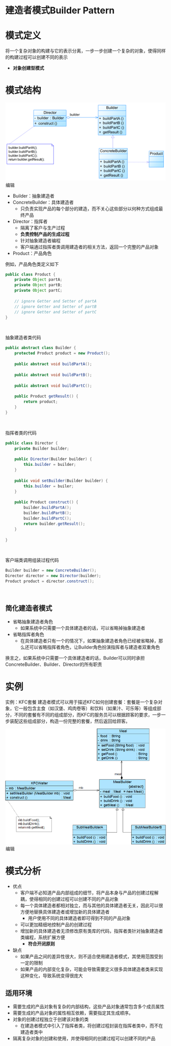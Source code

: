 # 建造者模式Builder Pattern

# 模式定义

将一个复杂对象的构建与它的表示分离，一步一步创建一个复杂的对象，使得同样的构建过程可以创建不同的表示

- **对象创建型模式**

# 模式结构

![img](assets/08e8298164204a14a245741efcd25e18.png)![点击并拖拽以移动](data:image/gif;base64,R0lGODlhAQABAPABAP///wAAACH5BAEKAAAALAAAAAABAAEAAAICRAEAOw==)编辑

- Builder：抽象建造者
- ConcreteBuilder：具体建造者 
  - 只负责实现产品的每个部分的建造，而不关心这些部分以何种方式组成最终产品
- Director：指挥者 
  - 隔离了客户与生产过程
  - **负责控制产品的生成过程**
  - 针对抽象建造者编程
  - 客户端通过指挥者类调用建造者的相关方法，返回一个完整的产品对象
- Product：产品角色

例如，产品角色类定义如下

```java
public class Product {
    private Object partA;
    private Object partB;
    private Object partC;

    // ignore Getter and Setter of partA
    // ignore Getter and Setter of partB
    // ignore Getter and Setter of partC
}
```

![点击并拖拽以移动](data:image/gif;base64,R0lGODlhAQABAPABAP///wAAACH5BAEKAAAALAAAAAABAAEAAAICRAEAOw==)

抽象建造者类代码

```java
public abstract class Builder {
    protected Product product = new Product();

    public abstract void buildPartA();

    public abstract void buildPartB();

    public abstract void buildPartC();

    public Product getResult() {
        return product;
    }
}
```

![点击并拖拽以移动](data:image/gif;base64,R0lGODlhAQABAPABAP///wAAACH5BAEKAAAALAAAAAABAAEAAAICRAEAOw==)

指挥者类的代码

```java
public class Director {
    private Builder builder;

    public Director(Builder builder) {
        this.builder = builder;
    }

    public void setBuilder(Builder builder) {
        this.builder = builer;
    }

    public Product construct() {
        builder.buildPartA();
        builder.buildPartB();
        builder.buildPartC();
        return builder.getResult();
    }

}
```

![点击并拖拽以移动](data:image/gif;base64,R0lGODlhAQABAPABAP///wAAACH5BAEKAAAALAAAAAABAAEAAAICRAEAOw==)

客户端类调用组装过程代码

```java
Builder builder = new ConcreteBuilder();
Director director = new Director(builder);
Product product = director.construct();
```

![点击并拖拽以移动](data:image/gif;base64,R0lGODlhAQABAPABAP///wAAACH5BAEKAAAALAAAAAABAAEAAAICRAEAOw==)

## 简化建造者模式

- 省略抽象建造者角色 
  - 如果系统中只需要一个具体建造者的话，可以省略掉抽象建造者
- 省略指挥者角色 
  - 在具体建造者只有一个的情况下，如果抽象建造者角色已经被省略掉，那么还可以省略指挥者角色，让Builder角色扮演指挥者与建造者双重角色

换言之，如果系统中只需要一个具体建造者的话，Builder可以同时承担ConcreteBuilder、Builder、Director的所有职责

# 实例

实例：KFC套餐
 建造者模式可以用于描述KFC如何创建套餐：套餐是一个复杂对象，它一般包含主食（如汉堡、鸡肉卷等）和饮料（如果汁、可乐等）等组成部分，不同的套餐有不同的组成部分，而KFC的服务员可以根据顾客的要求，一步一步装配这些组成部分，构造一份完整的套餐，然后返回给顾客。

![img](assets/891fdbfad5bd4e17b9338b6817838f8a.png)![点击并拖拽以移动](data:image/gif;base64,R0lGODlhAQABAPABAP///wAAACH5BAEKAAAALAAAAAABAAEAAAICRAEAOw==)编辑

# 模式分析

- 优点
  - 客户端不必知道产品内部组成的细节，将产品本身与产品的创建过程解耦，使得相同的创建过程可以创建不同的产品对象
  - 每一个具体建造者都相对独立，而与其他的具体建造者无关，因此可以很方便地替换具体建造者或增加新的具体建造者 	
    - 用户使用不同的具体建造者即可得到不同的产品对象
  - 可以更加精细地控制产品的创建过程
  - 增加新的具体建造者无须修改原有类库的代码，指挥者类针对抽象建造者类编程，系统扩展方便 	
    - **符合开闭原则**
- 缺点
  - 如果产品之间的差异性很大，则不适合使用建造者模式，其使用范围受到一定的限制
  - 如果产品的内部变化复杂，可能会导致需要定义很多具体建造者类来实现这种变化，导致系统变得很庞大

## 适用环境

- 需要生成的产品对象有复杂的内部结构，这些产品对象通常包含多个成员属性
- 需要生成的产品对象的属性相互依赖，需要指定其生成顺序。
- 对象的创建过程独立于创建该对象的类 
  - 在建造者模式中引入了指挥者类，将创建过程封装在指挥者类中，而不在建造者类中
- 隔离复杂对象的创建和使用，并使得相同的创建过程可以创建不同的产品